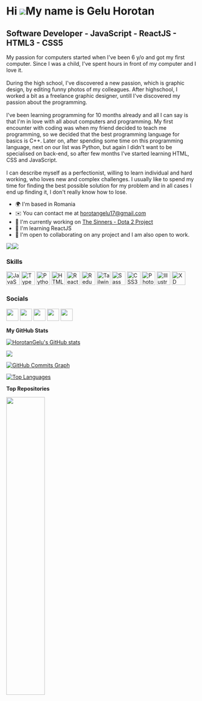 Hi ![](https://user-images.githubusercontent.com/18350557/176309783-0785949b-9127-417c-8b55-ab5a4333674e.gif)My name is Gelu Horotan
====================================================================================================================================

Software Developer - JavaScript - ReactJS - HTML3 - CSS5
--------------------------------------------------------

My passion for computers started when I've been 6 y/o and got my first computer. Since I was a child, I've spent hours in front of my computer and I love it. <br><br> During the high school, I've discovered a new passion, which is graphic design, by editing funny photos of my colleagues. After highschool, I worked a bit as a freelance graphic designer, untill I've discovered my passion about the programming. <br><br> I've been learning programming for 10 months already and all I can say is that I'm in love with all about computers and programming. My first encounter with coding was when my friend decided to teach me programming, so we decided that the best programming language for basics is C++. Later on, after spending some time on this programming language, next on our list was Python, but again I didn't want to be specialised on back-end, so after few months I've started learning HTML, CSS and JavaScript. <br><br> I can describe myself as a perfectionist, willing to learn individual and hard working, who loves new and complex challenges. I usually like to spend my time for finding the best possible solution for my problem and in all cases I end up finding it, I don't really know how to lose. 
<br>
* 🌍  I'm based in Romania
* ✉️  You can contact me at [horotangelu17@gmail.com](mailto:horotangelu17@gmail.com)
* 🚀  I'm currently working on [The Sinners - Dota 2 Project](http://thesinners.netlify.app)
* 🧠  I'm learning ReactJS
* 🤝  I'm open to collaborating on any project and I am also open to work.

<a href="https://www.twitter.com/oxymoron365" target="_blank" rel="noreferrer"><img
src="https://img.shields.io/twitter/follow/oxymoron365?logo=twitter&style=for-the-badge&color=a855f7&labelColor=171717"
/></a><a href="https://www.github.com/HorotanGelu" target="_blank" rel="noreferrer"><img
src="https://img.shields.io/github/followers/HorotanGelu?logo=github&style=for-the-badge&color=a855f7&labelColor=171717" /></a>
### Skills

<p align="left">
<a href="https://developer.mozilla.org/en-US/docs/Web/JavaScript" target="_blank" rel="noreferrer"><img src="https://raw.githubusercontent.com/danielcranney/readme-generator/main/public/icons/skills/javascript-colored.svg" width="36" height="36" alt="JavaScript" /></a>
<a href="https://www.typescriptlang.org/" target="_blank" rel="noreferrer"><img src="https://raw.githubusercontent.com/danielcranney/readme-generator/main/public/icons/skills/typescript-colored.svg" width="36" height="36" alt="TypeScript" /></a>
<a href="https://www.python.org/" target="_blank" rel="noreferrer"><img src="https://raw.githubusercontent.com/danielcranney/readme-generator/main/public/icons/skills/python-colored.svg" width="36" height="36" alt="Python" /></a>
<a href="https://developer.mozilla.org/en-US/docs/Glossary/HTML5" target="_blank" rel="noreferrer"><img src="https://raw.githubusercontent.com/danielcranney/readme-generator/main/public/icons/skills/html5-colored.svg" width="36" height="36" alt="HTML5" /></a>
<a href="https://reactjs.org/" target="_blank" rel="noreferrer"><img src="https://raw.githubusercontent.com/danielcranney/readme-generator/main/public/icons/skills/react-colored.svg" width="36" height="36" alt="React" /></a>
<a href="https://redux.js.org/" target="_blank" rel="noreferrer"><img src="https://raw.githubusercontent.com/danielcranney/readme-generator/main/public/icons/skills/redux-colored.svg" width="36" height="36" alt="Redux" /></a>
<a href="https://tailwindcss.com/" target="_blank" rel="noreferrer"><img src="https://raw.githubusercontent.com/danielcranney/readme-generator/main/public/icons/skills/tailwindcss-colored.svg" width="36" height="36" alt="TailwindCSS" /></a>
<a href="https://sass-lang.com/" target="_blank" rel="noreferrer"><img src="https://raw.githubusercontent.com/danielcranney/readme-generator/main/public/icons/skills/sass-colored.svg" width="36" height="36" alt="Sass" /></a>
<a href="https://www.w3.org/TR/CSS/#css" target="_blank" rel="noreferrer"><img src="https://raw.githubusercontent.com/danielcranney/readme-generator/main/public/icons/skills/css3-colored.svg" width="36" height="36" alt="CSS3" /></a>
<a href="https://www.adobe.com/uk/products/photoshop.html" target="_blank" rel="noreferrer"><img src="https://raw.githubusercontent.com/danielcranney/readme-generator/main/public/icons/skills/photoshop-colored.svg" width="36" height="36" alt="Photoshop" /></a>
<a href="adobe.com/uk/products/illustrator.html" target="_blank" rel="noreferrer"><img src="https://raw.githubusercontent.com/danielcranney/readme-generator/main/public/icons/skills/illustrator-colored.svg" width="36" height="36" alt="Illustrator" /></a>
<a href="https://www.adobe.com/uk/products/xd.html" target="_blank" rel="noreferrer"><img src="https://raw.githubusercontent.com/danielcranney/readme-generator/main/public/icons/skills/xd-colored.svg" width="36" height="36" alt="XD" /></a>
</p>

### Socials

<p align="left"> <a href="https://www.behance.com/horotangelu" target="_blank" rel="noreferrer"><img src="https://raw.githubusercontent.com/danielcranney/readme-generator/main/public/icons/socials/behance.svg" width="32" height="32" /></a> <a href="https://www.github.com/GeluHorotan" target="_blank" rel="noreferrer"><img src="https://raw.githubusercontent.com/danielcranney/readme-generator/main/public/icons/socials/github.svg" width="32" height="32" /></a> <a href="http://www.instagram.com/horotangelu_" target="_blank" rel="noreferrer"><img src="https://raw.githubusercontent.com/danielcranney/readme-generator/main/public/icons/socials/instagram.svg" width="32" height="32" /></a> <a href="https://www.linkedin.com/in/gelu-horotan-698084193/" target="_blank" rel="noreferrer"><img src="https://raw.githubusercontent.com/danielcranney/readme-generator/main/public/icons/socials/linkedin.svg" width="32" height="32" /></a> <a href="https://www.twitter.com/oxymoron365" target="_blank" rel="noreferrer"><img src="https://raw.githubusercontent.com/danielcranney/readme-generator/main/public/icons/socials/twitter.svg" width="32" height="32" /></a></p>


<b>My GitHub Stats</b>

<a href="http://www.github.com/GeluHorotan"><img src="https://github-readme-stats.vercel.app/api?username=HorotanGelu&show_icons=true&hide=stars,prs,&count_private=true&title_color=ef4444&text_color=ffffff&icon_color=a855f7&bg_color=171717&hide_border=true&show_icons=true" alt="HorotanGelu's GitHub stats" /></a>

<a href="http://www.github.com/GeluHorotan"><img src="https://github-readme-streak-stats.herokuapp.com/?user=HorotanGelu&stroke=ffffff&background=171717&ring=ef4444&fire=ef4444&currStreakNum=ffffff&currStreakLabel=ef4444&sideNums=ffffff&sideLabels=ffffff&dates=ffffff&hide_border=true" /></a>

<a href="http://www.github.com/GeluHorotan"><img src="https://activity-graph.herokuapp.com/graph?username=HorotanGelu&bg_color=171717&color=ffffff&line=a855f7&point=ffffff&area_color=171717&area=true&hide_border=true&custom_title=GitHub%20Commits%20Graph" alt="GitHub Commits Graph" /></a>

<a href="https://github.com/GeluHorotan" align="left"><img src="https://github-readme-stats.vercel.app/api/top-langs/?username=HorotanGelu&langs_count=10&title_color=ef4444&text_color=ffffff&icon_color=a855f7&bg_color=171717&hide_border=true&locale=en&custom_title=Top%20%Languages" alt="Top Languages" /></a>

<b>Top Repositories</b>

<div width="100%" align="center"><a href="https://github.com/GeluHorotan/theSinners" align="left"><img align="left" width="45%" src="https://github-readme-stats.vercel.app/api/pin/?username=HorotanGelu&repo=theSinners&title_color=ef4444&text_color=ffffff&icon_color=a855f7&bg_color=171717&hide_border=true&locale=en" /></a></div><br /><br /><br /><br /><br /><br /><br />
